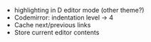 * highlighting in D editor mode (other theme?)
* Codemirror: indentation level -> 4
* Cache next/previous links
* Store current editor contents



